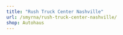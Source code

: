 ```yaml
---
title: "Rush Truck Center Nashville"
url: /smyrna/rush-truck-center-nashville/
shop: Autohaus
---
```

